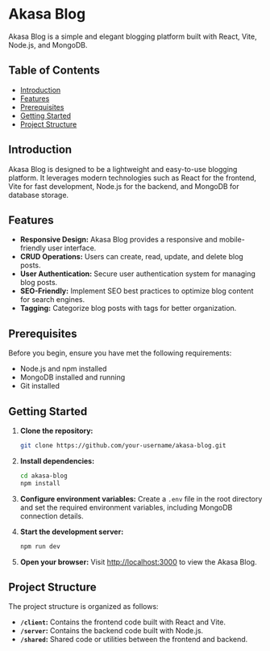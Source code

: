 # Akasa Blog

Akasa Blog is a simple and elegant blogging platform built with React, Vite, Node.js, and MongoDB.

## Table of Contents
- [Introduction](#introduction)
- [Features](#features)
- [Prerequisites](#prerequisites)
- [Getting Started](#getting-started)
- [Project Structure](#project-structure)

## Introduction

Akasa Blog is designed to be a lightweight and easy-to-use blogging platform. It leverages modern technologies such as React for the frontend, Vite for fast development, Node.js for the backend, and MongoDB for database storage.

## Features

- **Responsive Design:** Akasa Blog provides a responsive and mobile-friendly user interface.
- **CRUD Operations:** Users can create, read, update, and delete blog posts.
- **User Authentication:** Secure user authentication system for managing blog posts.
- **SEO-Friendly:** Implement SEO best practices to optimize blog content for search engines.
- **Tagging:** Categorize blog posts with tags for better organization.

## Prerequisites

Before you begin, ensure you have met the following requirements:

- Node.js and npm installed
- MongoDB installed and running
- Git installed

## Getting Started

1. **Clone the repository:**
   ```bash
   git clone https://github.com/your-username/akasa-blog.git
   ```

2. **Install dependencies:**
   ```bash
   cd akasa-blog
   npm install
   ```

3. **Configure environment variables:**
   Create a `.env` file in the root directory and set the required environment variables, including MongoDB connection details.

4. **Start the development server:**
   ```bash
   npm run dev
   ```

5. **Open your browser:**
   Visit [http://localhost:3000](http://localhost:3000) to view the Akasa Blog.

## Project Structure

The project structure is organized as follows:

- **`/client`:** Contains the frontend code built with React and Vite.
- **`/server`:** Contains the backend code built with Node.js.
- **`/shared`:** Shared code or utilities between the frontend and backend.
